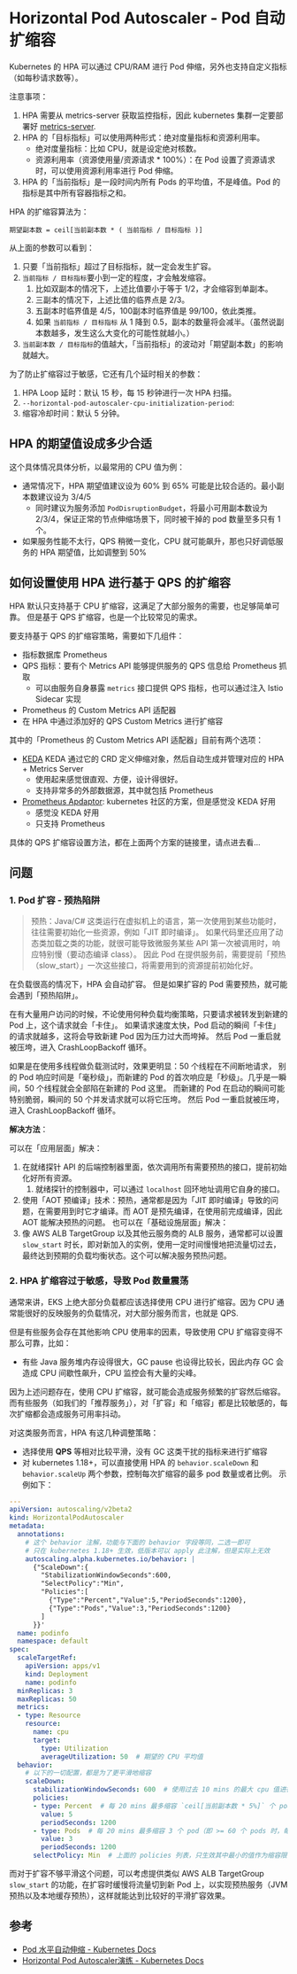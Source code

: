 # Horizontal Pod Autoscaler - Pod 自动扩缩容

Kubernetes 的 HPA 可以通过 CPU/RAM 进行 Pod 伸缩，另外也支持自定义指标（如每秒请求数等）。

注意事项：

1. HPA 需要从 metrics-server 获取监控指标，因此 kubernetes 集群一定要部署好 [metrics-server](../metrics/metrics-server.md).
1. HPA 的「目标指标」可以使用两种形式：绝对度量指标和资源利用率。
    - 绝对度量指标：比如 CPU，就是设定绝对核数。
    - 资源利用率（资源使用量/资源请求 * 100%）：在 Pod 设置了资源请求时，可以使用资源利用率进行 Pod 伸缩。
1. HPA 的「当前指标」是一段时间内所有 Pods 的平均值，不是峰值。Pod 的指标是其中所有容器指标之和。


HPA 的扩缩容算法为：

```
期望副本数 = ceil[当前副本数 * ( 当前指标 / 目标指标 )]
```

从上面的参数可以看到：

1. 只要「当前指标」超过了目标指标，就一定会发生扩容。
2. `当前指标 / 目标指标`要小到一定的程度，才会触发缩容。
   1. 比如双副本的情况下，上述比值要小于等于 1/2，才会缩容到单副本。
   2. 三副本的情况下，上述比值的临界点是 2/3。
   3. 五副本时临界值是 4/5，100副本时临界值是 99/100，依此类推。
   4. 如果 `当前指标 / 目标指标` 从 1 降到 0.5，副本的数量将会减半。（虽然说副本数越多，发生这么大变化的可能性就越小。）
3. `当前副本数 / 目标指标`的值越大，「当前指标」的波动对「期望副本数」的影响就越大。


为了防止扩缩容过于敏感，它还有几个延时相关的参数：

1. HPA Loop 延时：默认 15 秒，每 15 秒钟进行一次 HPA 扫描。
2. `--horizontal-pod-autoscaler-cpu-initialization-period`: 
3. 缩容冷却时间：默认 5 分钟。


## HPA 的期望值设成多少合适

这个具体情况具体分析，以最常用的 CPU 值为例：

- 通常情况下，HPA 期望值建议设为 60% 到 65% 可能是比较合适的。最小副本数建议设为 3/4/5
  - 同时建议为服务添加 `PodDisruptionBudget`，将最小可用副本数设为 2/3/4，保证正常的节点伸缩场景下，同时被干掉的 pod 数量至多只有 1 个。
- 如果服务性能不太行，QPS 稍微一变化，CPU 就可能飙升，那也只好调低服务的 HPA 期望值，比如调整到 50%


## 如何设置使用 HPA 进行基于 QPS 的扩缩容

>

HPA 默认只支持基于 CPU 扩缩容，这满足了大部分服务的需要，也足够简单可靠。
但是基于 QPS 扩缩容，也是一个比较常见的需求。

要支持基于 QPS 的扩缩容策略，需要如下几组件：
- 指标数据库 Prometheus
- QPS 指标：要有个 Metrics API 能够提供服务的 QPS 信息给 Prometheus 抓取
  - 可以由服务自身暴露 `metrics` 接口提供 QPS 指标，也可以通过注入 Istio Sidecar 实现
- Prometheus 的 Custom Metrics API 适配器
- 在 HPA 中通过添加好的 QPS Custom Metrics 进行扩缩容

其中的「Prometheus 的 Custom Metrics API 适配器」目前有两个选项：

- [KEDA](./KEDA.md) KEDA 通过它的 CRD 定义伸缩对象，然后自动生成并管理对应的 HPA + Metrics Server
  - 使用起来感觉很直观、方便，设计得很好。
  - 支持非常多的外部数据源，其中就包括 Prometheus
- [Prometheus Apdaptor](./prometheus-adapter.md): kubernetes 社区的方案，但是感觉没 KEDA 好用
  - 感觉没 KEDA 好用
  - 只支持 Prometheus

具体的 QPS 扩缩容设置方法，都在上面两个方案的链接里，请点进去看...

## 问题

### 1. Pod 扩容 - 预热陷阱

>预热：Java/C# 这类运行在虚拟机上的语言，第一次使用到某些功能时，往往需要初始化一些资源，例如「JIT 即时编译」。
如果代码里还应用了动态类加载之类的功能，就很可能导致微服务某些 API 第一次被调用时，响应特别慢（要动态编译 class）。
因此 Pod 在提供服务前，需要提前「预热（slow_start）」一次这些接口，将需要用到的资源提前初始化好。

在负载很高的情况下，HPA 会自动扩容。
但是如果扩容的 Pod 需要预热，就可能会遇到「预热陷阱」。

在有大量用户访问的时候，不论使用何种负载均衡策略，只要请求被转发到新建的 Pod 上，这个请求就会「卡住」。
如果请求速度太快，Pod 启动的瞬间「卡住」的请求就越多，这将会导致新建 Pod 因为压力过大而垮掉。
然后 Pod 一重启就被压垮，进入 CrashLoopBackoff 循环。

如果是在使用多线程做负载测试时，效果更明显：50 个线程在不间断地请求，
别的 Pod 响应时间是「毫秒级」，而新建的 Pod 的首次响应是「秒级」。几乎是一瞬间，50 个线程就会全部陷在新建的 Pod 这里。
而新建的 Pod 在启动的瞬间可能特别脆弱，瞬间的 50 个并发请求就可以将它压垮。
然后 Pod 一重启就被压垮，进入 CrashLoopBackoff 循环。

**解决方法**：

可以在「应用层面」解决：
1. 在就绪探针 API 的后端控制器里面，依次调用所有需要预热的接口，提前初始化好所有资源。
   1. 就绪探针的控制器中，可以通过 `localhost` 回环地址调用它自身的接口。
2. 使用「AOT 预编译」技术：预热，通常都是因为「JIT 即时编译」导致的问题，在需要用到时它才编译。而 AOT 是预先编译，在使用前完成编译，因此 AOT 能解决预热的问题。
也可以在「基础设施层面」解决：
1. 像 AWS ALB TargetGroup 以及其他云服务商的 ALB 服务，通常都可以设置 `slow_start` 时长，即对新加入的实例，使用一定时间慢慢地把流量切过去，最终达到预期的负载均衡状态。这个可以解决服务预热问题。


### 2. HPA 扩缩容过于敏感，导致 Pod 数量震荡

通常来讲，EKS 上绝大部分负载都应该选择使用 CPU 进行扩缩容。因为 CPU 通常能很好的反映服务的负载情况，对大部分服务而言，也就是 QPS.

但是有些服务会存在其他影响 CPU 使用率的因素，导致使用 CPU 扩缩容变得不那么可靠，比如：
- 有些 Java 服务堆内存设得很大，GC pause 也设得比较长，因此内存 GC 会造成 CPU 间歇性飙升，CPU 监控会有大量的尖峰。

因为上述问题存在，使用 CPU 扩缩容，就可能会造成服务频繁的扩容然后缩容。
而有些服务（如我们的「推荐服务」），对「扩容」和「缩容」都是比较敏感的，每次扩缩都会造成服务可用率抖动。

对这类服务而言，HPA 有这几种调整策略：
- 选择使用 **QPS** 等相对比较平滑，没有 GC 这类干扰的指标来进行扩缩容
- 对 kubernetes 1.18+，可以直接使用 HPA 的 `behavior.scaleDown` 和 `behavior.scaleUp` 两个参数，控制每次扩缩容的最多 pod 数量或者比例。 示例如下：

```yaml
---
apiVersion: autoscaling/v2beta2
kind: HorizontalPodAutoscaler
metadata:
  annotations:
    # 这个 behavior 注解，功能与下面的 behavior 字段等同，二选一即可
    # 只在 kubernetes 1.18+ 生效，低版本可以 apply 此注解，但是实际上无效
    autoscaling.alpha.kubernetes.io/behavior: |
      {"ScaleDown":{
        "StabilizationWindowSeconds":600,
        "SelectPolicy":"Min",
        "Policies":[
          {"Type":"Percent","Value":5,"PeriodSeconds":1200},
          {"Type":"Pods","Value":3,"PeriodSeconds":1200}
        ]
      }}'
  name: podinfo
  namespace: default
spec:
  scaleTargetRef:
    apiVersion: apps/v1
    kind: Deployment
    name: podinfo
  minReplicas: 3
  maxReplicas: 50
  metrics:
  - type: Resource
    resource:
      name: cpu
      target:
        type: Utilization
        averageUtilization: 50  # 期望的 CPU 平均值
  behavior:
    # 以下的一切配置，都是为了更平滑地缩容
    scaleDown:
      stabilizationWindowSeconds: 600  # 使用过去 10 mins 的最大 cpu 值进行缩容计算
      policies:
      - type: Percent  # 每 20 mins 最多缩容 `ceil[当前副本数 * 5%]` 个 pod（20 个 pod 以内，一次只缩容 1 个 pod）
        value: 5
        periodSeconds: 1200
      - type: Pods  # 每 20 mins 最多缩容 3 个 pod（即 >= 60 个 pods 时，每次缩容的 pod 数就不会涨了）
        value: 3
        periodSeconds: 1200
      selectPolicy: Min  # 上面的 policies 列表，只生效其中最小的值作为缩容限制（保证平滑缩容）
```


而对于扩容不够平滑这个问题，可以考虑提供类似 AWS ALB TargetGroup `slow_start` 的功能，在扩容时缓慢将流量切到新 Pod 上，以实现预热服务（JVM 预热以及本地缓存预热），这样就能达到比较好的平滑扩容效果。

## 参考

- [Pod 水平自动伸缩 - Kubernetes Docs](https://kubernetes.io/zh/docs/tasks/run-application/horizontal-pod-autoscale/)
- [Horizontal Pod Autoscaler演练 - Kubernetes Docs](https://kubernetes.io/zh/docs/tasks/run-application/horizontal-pod-autoscale-walkthrough/)

